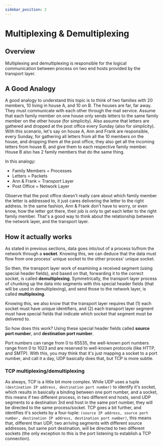 ```yaml
---
sidebar_position: 2
---
```


# Multiplexing & Demultiplexing

## Overview

Multiplexing and demultiplexing is responsible for the logical communication between process on two end hosts provided by the transport layer.

## A Good Analogy

A good analogy to understand this topic is to think of two families with 20 members, 10 living in house A, and 10 on B. The houses are far, far away. They must communicate with each other through the mail service. Assume that each family member on one house only sends letters to the same family member on the other house (for simplicity). Also assume that letters are gathered and dropped at the post office every Sunday (also for simplicity). With this scenario, let's say on house A, Ann and Frank are responsible, every Sunday, for gathering all letters from all the 10 members on the house, and dropping them at the post office, they also get all the incoming letters from house B, and give them to each respective family member. House B also has 2 family members that do the same thing.

In this analogy:

- Family Members = Processes
- Letters = Packets
- Ann & Frank = Transport Layer
- Post Office = Network Layer

Observe that the post office doesn't really care about which family member the letter is addressed to, it just cares delivering the letter to the right address. In the same fashion, Ann & Frank don't have to worry, or even know, how the letter got there, their job is only to get each letter to the right family member. That's a good way to think about the relationship between the network layer, and the transport layer.

## How it actually works

As stated in previous sections, data goes into/out of a process to/from the network through a **socket**. Knowing this, we can deduce that the data must flow from one process' unique socket to the other process' unique socket.

So then, the transport layer work of examining a received segment (using special header fields), and based on that, forwarding it to the correct socket, is called **demultiplexing**. Symmetrically, the transport layer process of chunking up the data into segments with this special header fields (that will be used in demultiplexing), and send those to the network layer, is called **multiplexing**.

Knowing this, we also know that the transport layer requires that (1) each socket must have unique identifiers, and (2) each transport layer segment must have special fields that indicate which socket that segment must be delivered to.

So how does this work? Using these special header fields called **source port number**, and **destination port number**.

Port numbers can range from 0 to 65535, the well-known port numbers range from 0 to 1023 and are reserved to well-known protocols (like HTTP, and SMTP). With this, you may think that it's just mapping a socket to a port number, and call it a day, UDP basically does that, but TCP is more subtle.

### TCP multiplexing/demultiplexing

As always, TCP is a little bit more complex. While UDP uses a tuple `(destination IP address, destination port number)` to identify it's socket, which results in basically a binding between one port number, and a socket, this means if two different process, in two different end hosts, send UDP segments to a destination 3rd end host in the same port number, they will be directed to the same process/socket. TCP goes a bit further, and identifies it's sockets by a four-tuple: `(source IP address, source port number, destination IP address, destination port number)`, this means that, different than UDP, two arriving segments with different source addresses, but same port destination, will be directed to two different sockets (the only exception to this is the port listening to establish a TCP connection).

